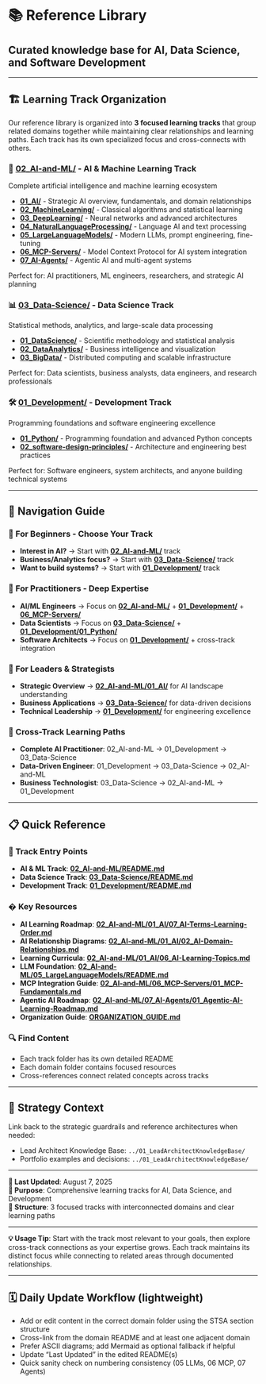 # 📚 Reference Library

## Curated knowledge base for AI, Data Science, and Software Development

---

## 🏗️ Learning Track Organization

Our reference library is organized into **3 focused learning tracks** that group related domains together while maintaining clear relationships and learning paths. Each track has its own specialized focus and cross-connects with others.

### **🤖 [02_AI-and-ML/](02_AI-and-ML/)** - AI & Machine Learning Track

Complete artificial intelligence and machine learning ecosystem

- **[01_AI/](02_AI-and-ML/01_AI/)** - Strategic AI overview, fundamentals, and domain relationships
- **[02_MachineLearning/](02_AI-and-ML/02_MachineLearning/)** - Classical algorithms and statistical learning
- **[03_DeepLearning/](02_AI-and-ML/03_DeepLearning/)** - Neural networks and advanced architectures
- **[04_NaturalLanguageProcessing/](02_AI-and-ML/04_NaturalLanguageProcessing/)** - Language AI and text processing
- **[05_LargeLanguageModels/](02_AI-and-ML/05_LargeLanguageModels/)** - Modern LLMs, prompt engineering, fine-tuning
- **[06_MCP-Servers/](02_AI-and-ML/06_MCP-Servers/)** - Model Context Protocol for AI system integration
- **[07_AI-Agents/](02_AI-and-ML/07_AI-Agents/)** - Agentic AI and multi-agent systems

Perfect for: AI practitioners, ML engineers, researchers, and strategic AI planning

### **📊 [03_Data-Science/](03_Data-Science/)** - Data Science Track

Statistical methods, analytics, and large-scale data processing

- **[01_DataScience/](03_Data-Science/01_DataScience/)** - Scientific methodology and statistical analysis
- **[02_DataAnalytics/](03_Data-Science/02_DataAnalytics/)** - Business intelligence and visualization
- **[03_BigData/](03_Data-Science/03_BigData/)** - Distributed computing and scalable infrastructure

Perfect for: Data scientists, business analysts, data engineers, and research professionals

### **🛠️ [01_Development/](01_Development/)** - Development Track

Programming foundations and software engineering excellence

- **[01_Python/](01_Development/01_Python/)** - Programming foundation and advanced Python concepts
- **[02_software-design-principles/](01_Development/02_software-design-principles/)** - Architecture and engineering best practices

Perfect for: Software engineers, system architects, and anyone building technical systems

---

## 🔗 Navigation Guide

### **🔰 For Beginners - Choose Your Track**

- **Interest in AI?** → Start with **[02_AI-and-ML/](02_AI-and-ML/)** track
- **Business/Analytics focus?** → Start with **[03_Data-Science/](03_Data-Science/)** track
- **Want to build systems?** → Start with **[01_Development/](01_Development/)** track

### **🎯 For Practitioners - Deep Expertise**

- **AI/ML Engineers** → Focus on **[02_AI-and-ML/](02_AI-and-ML/)** + **[01_Development/](01_Development/)** + **[06_MCP-Servers/](02_AI-and-ML/06_MCP-Servers/)**
- **Data Scientists** → Focus on **[03_Data-Science/](03_Data-Science/)** + **[01_Development/01_Python/](01_Development/01_Python/)**
- **Software Architects** → Focus on **[01_Development/](01_Development/)** + cross-track integration

### **🧠 For Leaders & Strategists**

- **Strategic Overview** → **[02_AI-and-ML/01_AI/](02_AI-and-ML/01_AI/)** for AI landscape understanding
- **Business Applications** → **[03_Data-Science/](03_Data-Science/)** for data-driven decisions
- **Technical Leadership** → **[01_Development/](01_Development/)** for engineering excellence

### **🚀 Cross-Track Learning Paths**

- **Complete AI Practitioner**: 02_AI-and-ML → 01_Development → 03_Data-Science
- **Data-Driven Engineer**: 01_Development → 03_Data-Science → 02_AI-and-ML
- **Business Technologist**: 03_Data-Science → 02_AI-and-ML → 01_Development

---

## 📋 Quick Reference

### **🎯 Track Entry Points**

- **AI & ML Track**: **[02_AI-and-ML/README.md](02_AI-and-ML/README.md)**
- **Data Science Track**: **[03_Data-Science/README.md](03_Data-Science/README.md)**
- **Development Track**: **[01_Development/README.md](01_Development/README.md)**

### **� Key Resources**

- **AI Learning Roadmap**: **[02_AI-and-ML/01_AI/07_AI-Terms-Learning-Order.md](02_AI-and-ML/01_AI/07_AI-Terms-Learning-Order.md)**
- **AI Relationship Diagrams**: **[02_AI-and-ML/01_AI/02_AI-Domain-Relationships.md](02_AI-and-ML/01_AI/02_AI-Domain-Relationships.md)**
- **Learning Curricula**: **[02_AI-and-ML/01_AI/06_AI-Learning-Topics.md](02_AI-and-ML/01_AI/06_AI-Learning-Topics.md)**
- **LLM Foundation**: **[02_AI-and-ML/05_LargeLanguageModels/README.md](02_AI-and-ML/05_LargeLanguageModels/README.md)**
- **MCP Integration Guide**: **[02_AI-and-ML/06_MCP-Servers/01_MCP-Fundamentals.md](02_AI-and-ML/06_MCP-Servers/01_MCP-Fundamentals.md)**
- **Agentic AI Roadmap**: **[02_AI-and-ML/07_AI-Agents/01_Agentic-AI-Learning-Roadmap.md](02_AI-and-ML/07_AI-Agents/01_Agentic-AI-Learning-Roadmap.md)**
- **Organization Guide**: **[ORGANIZATION_GUIDE.md](ORGANIZATION_GUIDE.md)**

### **🔍 Find Content**

- Each track folder has its own detailed README
- Each domain folder contains focused resources
- Cross-references connect related concepts across tracks

---

## 🧠 Strategy Context

Link back to the strategic guardrails and reference architectures when needed:

- Lead Architect Knowledge Base: `../01_LeadArchitectKnowledgeBase/`
- Portfolio examples and decisions: `../01_LeadArchitectKnowledgeBase/`

---

**📅 Last Updated**: August 7, 2025  
**🎯 Purpose**: Comprehensive learning tracks for AI, Data Science, and Development  
**📍 Structure**: 3 focused tracks with interconnected domains and clear learning paths

---

**💡 Usage Tip**: Start with the track most relevant to your goals, then explore cross-track connections as your expertise grows. Each track maintains its distinct focus while connecting to related areas through documented relationships.

---

## 🗓️ Daily Update Workflow (lightweight)

- Add or edit content in the correct domain folder using the STSA section structure
- Cross-link from the domain README and at least one adjacent domain
- Prefer ASCII diagrams; add Mermaid as optional fallback if helpful
- Update “Last Updated” in the edited README(s)
- Quick sanity check on numbering consistency (05 LLMs, 06 MCP, 07 Agents)

